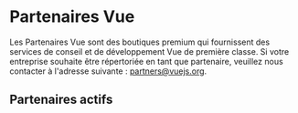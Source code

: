 # Partenaires Vue

Les Partenaires Vue sont des boutiques premium qui fournissent des services de conseil et de développement Vue de première classe. Si votre entreprise souhaite être répertoriée en tant que partenaire, veuillez nous contacter à l'adresse suivante : [partners@vuejs.org](mailto:partners@vuejs.org).

## Partenaires actifs

<community-partners-index/>
